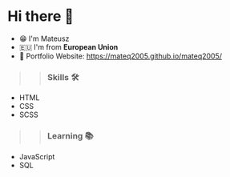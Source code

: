 # Hi there 👋

- 😁 I'm Mateusz
- 🇪🇺 I'm from **European Union**
- 🔗 Portfolio Website: https://mateq2005.github.io/mateq2005/

>> ### Skills 🛠️
- HTML
- CSS
- SCSS

>> ### Learning 📚
- JavaScript
- SQL
